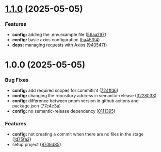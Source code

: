 # [1.1.0](https://github.com/shaadcode/Nextjs-Frontend-Boilerplate/compare/v1.0.0...v1.1.0) (2025-05-05)


### Features

* **config:** adding the .env.example file ([56aa297](https://github.com/shaadcode/Nextjs-Frontend-Boilerplate/commit/56aa2978c3bdd778ecc5692ef4b71ceb0c90ed7c))
* **config:** basic axios configuration ([ba453f4](https://github.com/shaadcode/Nextjs-Frontend-Boilerplate/commit/ba453f4ed652fcf06af0b959fa8ea9d4cede361d))
* **deps:** managing requests with Axios ([940547f](https://github.com/shaadcode/Nextjs-Frontend-Boilerplate/commit/940547f5beb2b78f8015f8e6d033b89a3b43f4db))

# 1.0.0 (2025-05-05)


### Bug Fixes

* **config:** add required scopes for commitlint ([724ffd6](https://github.com/shaadcode/Nextjs-Frontend-Boilerplate/commit/724ffd61b91ae10aff6230a2d80e4bc575960de1))
* **config:** changing the repository address in semantic-release ([3228033](https://github.com/shaadcode/Nextjs-Frontend-Boilerplate/commit/32280331a10e438f5716836e11519235fe1a7331))
* **config:** difference between pnpm version in github actions and package.json ([77c4c3a](https://github.com/shaadcode/Nextjs-Frontend-Boilerplate/commit/77c4c3a37a274379ea71f0efcc75ec38d3694a9f))
* **config:** no semantic-release dependency ([0111395](https://github.com/shaadcode/Nextjs-Frontend-Boilerplate/commit/0111395122f75722d4a1bcd0cacc83db4649f8ec))


### Features

* **config:** not creating a commit when there are no files in the stage ([1d75fa2](https://github.com/shaadcode/Nextjs-Frontend-Boilerplate/commit/1d75fa2e9bff555bb0a40e424d2708f3aa831ed5))
* setup project ([8709d85](https://github.com/shaadcode/Nextjs-Frontend-Boilerplate/commit/8709d853707a8e7f48579900cc060bb849adb908))
